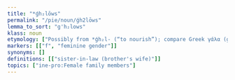 ```yaml
---
title: "*ǵh₂lōws"
permalink: "/pie/noun/ǵh2lōws"
lemma_to_sort: "g'h₂lows"
klass: noun
etymology: ["Possibly from *ǵh₂l- (“to nourish”); compare Greek γάλα (gála, “milk”), Hittite [script needed] (galak-, “to soothe”). According to Mallory and Adams (1997), some forms may be influenced by association with unrelated *gl̥h₁éys (“mouse”)."]
markers: [["f", "feminine gender"]]
synonyms: []
definitions: [["sister-in-law (brother's wife)"]]
topics: ["ine-pro:Female family members"]
---
```

